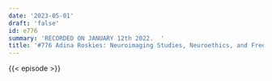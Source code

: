 ```yaml
---
date: '2023-05-01'
draft: 'false'
id: e776
summary: 'RECORDED ON JANUARY 12th 2022.  '
title: '#776 Adina Roskies: Neuroimaging Studies, Neuroethics, and Free Will'
---
```

{{< episode >}}
